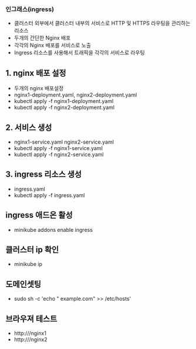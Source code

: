 ### 인그래스(ingress)
- 클러스터 외부에서 클러스터 내부의 서비스로 HTTP 및 HTTPS 라우팅을 관리하는 리소스
- 두개의 간단한 Nginx 배포
- 각각의 Nginx 배포를 서비스로 노출
- Ingress 리소스를 사용해서 트래픽을 각각의 서비스로 라우팅


## 1. nginx 배포 설정
- 두개의 nginx 배포설정
- nginx1-deployment.yaml, nginx2-deployment.yaml
- kubectl apply -f nginx1-deployment.yaml
- kubectl apply -f nginx2-deployment.yaml


## 2. 서비스 생성
- nginx1-service.yaml nginx2-service.yaml
- kubectl apply -f nginx1-service.yaml
- kubectl apply -f nginx2-service.yaml

## 3. ingress 리소스 생성
- ingress.yaml
- kubectl apply -f ingress.yaml

## ingress 애드온 활성
- minikube addons enable ingress


## 클러스터 ip 확인
- minikube ip

## 도메인셋팅 
- sudo sh -c 'echo "<minikube ip> example.com" >> /etc/hosts'

## 브라우져 테스트
- http://<minikube ip>/nginx1
- http://<minikube ip>/nginx2
